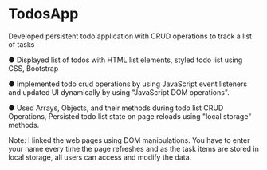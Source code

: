 # TodosApp
Developed persistent todo application with CRUD operations to track a list of tasks

● Displayed list of todos with HTML list elements, styled todo list using CSS, Bootstrap

● Implemented todo crud operations by using JavaScript event listeners and updated UI dynamically by using "JavaScript DOM operations".

● Used Arrays, Objects, and their methods during todo list CRUD Operations, Persisted todo list state on page reloads using "local storage" methods. 

Note: I linked the web pages using DOM manipulations. You have to enter your name every time the page refreshes and as the task items are stored in local storage, all users can access and modify the data.

